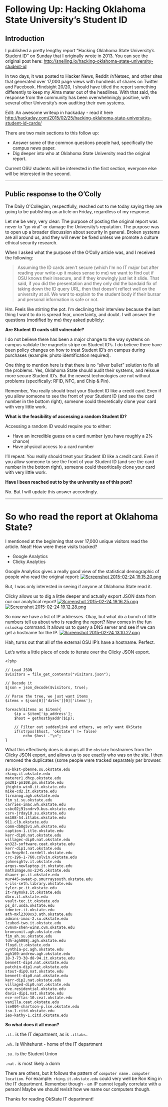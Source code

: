 # Following Up: Hacking Oklahoma State University’s Student ID

## Introduction

I published a pretty lengthy report “Hacking Oklahoma State University’s Student ID” on Sunday that I originally wrote in 2013. You can see the original post here: http://snelling.io/hacking-oklahoma-state-university-student-id

In two days, it was posted to Hacker News, Reddit /r/Netsec, and other sites that generated over 17,000 page views with hundreds of shares on Twitter and Facebook. Hindsight 20/20, I should have titled the report something differently to keep my Alma mater out of the headlines. With that said, the response from the community has been overwhelmingly positive, with several other University’s now auditing their own systems.

Edit: An awesome writeup in hackaday - read it here http://hackaday.com/2015/02/25/hacking-oklahoma-state-universitys-student-id-cards/

There are two main sections to this follow up:
- Answer some of the common questions people had, specifically the campus news paper.
- Dig deeper into who at Oklahoma State University read the original report.

Current OSU students will be interested in the first section, everyone else will be interested in the second. 

---------------------------------

## Public response to the O’Colly

The Daily O'Collegian, respectfully, reached out to me today saying they are going to be publishing an article on Friday, regardless of my response. 

Let me be very, very clear: The purpose of posting the original report was never to “go viral” or damage the University’s reputation. The purpose was to open up a broader discussion about security in general. Broken systems are all around us, and they will never be fixed unless we promote a culture ethical security research.

When I asked what the purpose of the O’Colly article was, and I received the following:

>Assuming the ID cards aren't secure (which I'm no IT major but after reading your write-up it makes sense to me) we want to find out if OSU knows their insecure, and if they knowingly just let it slide. That said, if you did the presentation and they only did the bandaid fix of taking down the ID query URL, then that doesn't reflect well on the university at all. We want to explain to the student body if their bursar and personal information is safe or not.

Hm. Feels like stirring the pot. I’m declining their interview because the last thing I want to do is spread fear, uncertainty, and doubt. I will answer the questions (modified by me) they asked publicly:

**Are Student ID cards still vulnerable?**

I do not believe there has been a major change to the way systems on campus validate the magnetic stripe on Student ID’s. I do believe there have been policy changes on how to treat Student ID’s on campus during purchases (example: photo identification required). 

One thing to mention here is that there is no “silver bullet” solution to fix all the problems. Yes, Oklahoma State should audit their systems, and reissue more secure Student ID’s. But the newest technologies are not without problems (specifically: RFID, NFC, and Chip & Pin).

Remember, You really should treat your Student ID like a credit card. Even if you allow someone to see  the front of your Student ID (and see the card number in the bottom right), someone could theoretically clone your card with very little work.

**What is the feasibility of accessing a random Student ID?**

Accessing a random ID would require you to either:
- Have an incredible guess on a card number (you have roughly a 2% chance)
- Have physical access to a card number

I’ll repeat: You really should treat your Student ID like a credit card. Even if you allow someone to see  the front of your Student ID (and see the card number in the bottom right), someone could theoritically clone your card with very little work.

**Have I been reached out to by the university as of this post?**

No. But I will update this answer accordingly.

---------------------------------

# So who read the report at Oklahoma State?

I mentioned at the beginning that over 17,000 unique visitors read the article. Neat! How were these visits tracked?
- Google Analytics
- Clicky Analytics

Google Analytics gives a really good view of the statistical demographic of people who read the original report:
[![Screenshot 2015-02-24 19.15.20.png](images/quuulf90fuczew.png)](images/quuulf90fuczew.png)

But, I was only interested in seeing if anyone at Oklahoma State read it.

Clicky allows us to dig a little deeper and actually export JSON data from our our analytical report!
[![Screenshot 2015-02-24 19.16.25.png](images/kj4j6dhemn8gnw.png)](images/kj4j6dhemn8gnw.png)
[![Screenshot 2015-02-24 19.12.28.png](images/cdtkjlfstqeua.png)](images/cdtkjlfstqeua.png)

So now we have a list of IP addresses. Okay, but what do a bunch of little numbers tell us about who is reading the report? Now comes in the fun `nslookup` command. It allows us to query a DNS server and see if we can get a hostname for the IP.
[![Screenshot 2015-02-24 13.10.27.png](images/8pcdba4yu816a.png)](images/8pcdba4yu816a.png)

Hah, turns out that all of the external OSU IP’s have a hostname. Perfect. 

Let’s write a little piece of code to iterate over the Clicky JSON export.

```
<?php

// Load JSON
$visitors = file_get_contents("visitors.json");

// Decode it
$json = json_decode($visitors, true);

// Parse the tree, we just want items
$items = $json[0]['dates'][0]['items'];

foreach($items as $item){
	$ip = $item['ip_address'];
	$host = gethostbyaddr($ip);

	// Filter out suddenlink and others, we only want OkState
	if(strpos($host, 'okstate') != false)
		echo $host ."\n";
}
```

What this effectively does is dumps all the `okstate` hostnames from the Clicky JSON export, and allows us to see exactly who was on the site. I then removed the duplicates (some people were tracked separately per browser.

```
su-bkst-pbenne.su.okstate.edu
rking.it.okstate.edu
materer1.dhcp.okstate.edu
pm201-pm108.pm.okstate.edu
jhighto-win8.it.okstate.edu
mike-cd2.it.okstate.edu
tirnanog.agh.okstate.edu
fim_si.su.okstate.edu
carries-imac.wh.okstate.edu
ssbc02j91sndrv9.bus.okstate.edu
csrv-jrday10.su.okstate.edu
ms108-54.itlabs.okstate.edu
911.clb.okstate.edu
comm-db8g5v1.wh.okstate.edu
caption-1.itle.okstate.edu
kerr-dip0.nat.okstate.edu
villagec-dip0.nat.okstate.edu
en323-software.ceat.okstate.edu
kerr-dip1.nat.okstate.edu
ia-9nqz0c1.cordell.okstate.edu
crc-196-1-760.colvin.okstate.edu
johneightv.it.okstate.edu
argus-newlaptop.it.okstate.edu
mathimage.ms-2345.okstate.edu
dsauer-pc.it.okstate.edu
mur445-sweet-p.smurraysouth.okstate.edu
c-ils-seth.library.okstate.edu
tyler-pc.it.okstate.edu
it-raymoks.it.okstate.edu
dbro.it.okstate.edu
vault-tec.it.okstate.edu
ps_dr.usda.okstate.edu
tdmeier.it.okstate.edu
ath-mxl2300xx3.ath.okstate.edu
admins-imac-2.su.okstate.edu
lcubed-two.it.okstate.edu
cvmvm-shen-win8.cvm.okstate.edu
bronsonit.agh.okstate.edu
fim_ah.su.okstate.edu
tdh-agh008j.agh.okstate.edu
floyd.it.okstate.edu
cynthia-pc.agh.okstate.edu
agh169-andrew.agh.okstate.edu
18-3-73-38-d8-94.it.okstate.edu
bennett-dip4.nat.okstate.edu
patchin-dip1.nat.okstate.edu
stout-dip0.nat.okstate.edu
bennett-dip0.nat.okstate.edu
kerr-dip2.nat.okstate.edu
villaged-dip0.nat.okstate.edu
eve.residential.okstate.edu
davis-dip1.nat.okstate.edu
ece-reftas-10.ceat.okstate.edu
vanilla.ceat.okstate.edu
lse004-shartson-p.lse.okstate.edu
iso-1.citd.okstate.edu
ieo-kathy-1.citd.okstate.edu
```

**So what does it all mean?**

`.it.` is the IT department, as is `.itlabs.`

`.wh.` is Whitehurst - home of the IT department

`.su.` is the Student Union

`.nat.` is most likely a dorm

There are others, but it follows the pattern of `computer name` . `computer location`. For example: `rking.it.okstate.edu` could very well be Ron King in the IT department. Remember though - an IP cannot legally correlate with a person! Maybe we should revisit how we name our computers though.

Thanks for reading OkState IT department! 